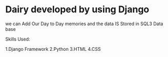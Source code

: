 # Dairy developed by using Django
we can Add Our Day to Day memories and the data IS Stored in SQL3 Data base

Skills Used:

1.Django Framework
2.Python
3.HTML
4.CSS
